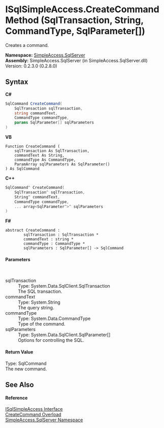 # ISqlSimpleAccess.CreateCommand Method (SqlTransaction, String, CommandType, SqlParameter[])
 

Creates a command.

**Namespace:**&nbsp;<a href="0aec4ece-a28c-8a60-ec49-ed778f89c036">SimpleAccess.SqlServer</a><br />**Assembly:**&nbsp;SimpleAccess.SqlServer (in SimpleAccess.SqlServer.dll) Version: 0.2.3.0 (0.2.8.0)

## Syntax

**C#**<br />
``` C#
SqlCommand CreateCommand(
	SqlTransaction sqlTransaction,
	string commandText,
	CommandType commandType,
	params SqlParameter[] sqlParameters
)
```

**VB**<br />
``` VB
Function CreateCommand ( 
	sqlTransaction As SqlTransaction,
	commandText As String,
	commandType As CommandType,
	ParamArray sqlParameters As SqlParameter()
) As SqlCommand
```

**C++**<br />
``` C++
SqlCommand^ CreateCommand(
	SqlTransaction^ sqlTransaction, 
	String^ commandText, 
	CommandType commandType, 
	... array<SqlParameter^>^ sqlParameters
)
```

**F#**<br />
``` F#
abstract CreateCommand : 
        sqlTransaction : SqlTransaction * 
        commandText : string * 
        commandType : CommandType * 
        sqlParameters : SqlParameter[] -> SqlCommand 

```


#### Parameters
&nbsp;<dl><dt>sqlTransaction</dt><dd>Type: System.Data.SqlClient.SqlTransaction<br />The SQL transaction.</dd><dt>commandText</dt><dd>Type: System.String<br />The query string.</dd><dt>commandType</dt><dd>Type: System.Data.CommandType<br />Type of the command.</dd><dt>sqlParameters</dt><dd>Type: System.Data.SqlClient.SqlParameter[]<br />Options for controlling the SQL.</dd></dl>

#### Return Value
Type: SqlCommand<br />The new command.

## See Also


#### Reference
<a href="809ed696-f903-b013-e8cb-92778c76d386">ISqlSimpleAccess Interface</a><br /><a href="4e6af74e-6dd0-9e6d-52bc-309370bb3e5c">CreateCommand Overload</a><br /><a href="0aec4ece-a28c-8a60-ec49-ed778f89c036">SimpleAccess.SqlServer Namespace</a><br />